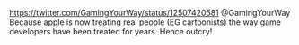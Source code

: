 https://twitter.com/GamingYourWay/status/12507420581 @GamingYourWay Because apple is now treating real people (EG cartoonists) the way game developers have been treated for years. Hence outcry!